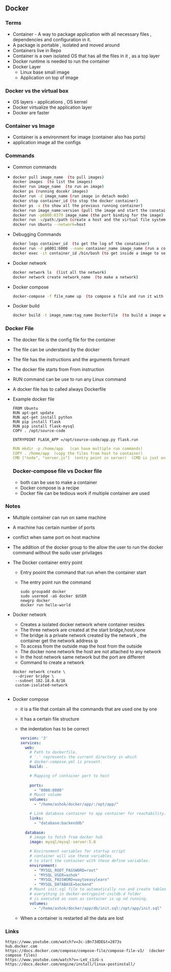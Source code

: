 ## Docker 

### Terms 

- Container - A way to package application with all necessary files , dependencies and configuration in it.
- A package is portable , isolated and moved around
- Containers live in Repo
- Container is a own isolated OS that has all the files in it , as a top layer
- Docker runtime is needed to run the container 
- Docker Layer
  - Linux base small image
  - Application on top of image

### Docker vs the virtual box 

- OS layers - applications , OS kernel
- Docker virtualize the application layer
- Docker are faster

### Container vs Image 

- Container is a environment for image (container also has ports)
- application image all the configs

### Commands 

- Common commands

- ```sh
  docker pull image_name  (to pull images)
  docker images  (to list the images)
  docker run image_name  (to run an image)
  docker ps (running docekr images)
  docker run -d image_name (run image in detach mode)
  docker stop container_id (to stop the docker container)
  docker ps -a (to show all the previous running container)
  docker run image_name:version (pull the image and start the conatainer)
  docker run -p6000:6379 image_name (the port binding for the image)
  docker run -v/path:/path (create a host and the virtual file system)
  docker run Ubuntu --network=host
  ```

- Debugging Commands

  ```sh
  docker logs container_id  (to get the log of the conatainer)
  docker run -d p6001:6000 --name container_name image_name (run a container with the specified name)
  docker exec -it container_id /bin/bash (to get inside a image to see the files)
  
  ```

- Docker network 

  ```sh
  docker network ls  (list all the network)
  docker network create network_name  (to make a network)
  ```

- Docker compose 

  ```sh
  docker-compose -f file_name up  (to compose a file and run it with up command)
  ```

- Docker build 

  ```sh
  docker build -t image_name:tag_name Dockerfile  (to build a image with docker file)
  ```

  

### Docker File 

- The docker file is the config file for the container 
- The file can be understand by the docker 
- The file has the instructions and the arguments formant 
- The docker file starts from From instruction
- RUN command can be use to run any Linux command 
- A docker file has to called always Dockerfile
- Example docker file

  ```
  FROM Ubuntu
  RUN apt-get update
  RUN apt-get install python
  RUN pip install flask
  RUN pip install flask-mysql 
  COPY . /opt/source-code

  ENTRYPOINT FLASK_APP =/opt/source-code/app.py flask.run 

  ```

  ```yaml
  RUN mkdir -p /home/app   (can have multiple run commands)
  COPY . /home/app  (copy the files from host to container)
  CMD ["node", "server.js"]  (entry point in server)  (CMD is just one one command)
  ```

  ### Docker-compose file vs Docker file 

  - both can be use to make a container
  - Docker compose is a recipe 
  - Docker file can be tedious work if multiple container are used

### Notes 

- Multiple container can run on same machine
- A machine has certain number of ports
- conflict when same port on host machine
- The addition of the docker group to the allow the user to run the docker command without the sudo user privilages
- The Docker container entry point
  - Entry pooint the command that run when the container start
  - The entry point run the command 
    
    ```
    sudo groupadd docker
    sudo usermod -aG docker $USER
    newgrp docker
    docker run hello-world

    ```
- Docker network
  - Creates a isolated docker network where container resides
  - The three network are created at the start bridge,host,none
  - The bridge is a private network created by the network , the container get the network address ip 
  - To access from the outside map the host from the outside
  - The docker none network the host are not attached to any network 
  - In the host network same network but the port are different 
  - Command to create a network 

  ```
  docker network create \
   --driver bridge \
   --subnet 182.18.0.0/16 
   custom-isolated-network


  ```

- Docker compose

  - it is a file that contain all the commands that are used one by one 

  - it has a certain file structure

  - the indentation has to be correct

    ```yaml
    version: '3'
    services:
      web:
        # Path to dockerfile.
        # '.' represents the current directory in which
        # docker-compose.yml is present.
        build: .
    
        # Mapping of container port to host
        
        ports:
          - "8080:8080"
        # Mount volume 
        volumes:
          - "/home/ashok/docker/app/:/opt/app/"
    
        # Link database container to app container for reachability.
        links:
          - "database:backenddb"
        
      database:
        # image to fetch from docker hub
        image: mysql/mysql-server:5.8
    
        # Environment variables for startup script
        # container will use these variables
        # to start the container with these define variables. 
        environment:
          - "MYSQL_ROOT_PASSWORD=root"
          - "MYSQL_USER=ashok"
          - "MYSQL_PASSWORD=waytoeasylearn"
          - "MYSQL_DATABASE=backend"
        # Mount init.sql file to automatically run and create tables for us.
        # everything in docker-entrypoint-initdb.d folder
        # is executed as soon as container is up nd running.
        volumes:
          - "/home/ashok/docker/app/db/init.sql:/opt/app/init.sql"
    ```

  - When a container is restarted all the data are lost 





### Links 

```
https://www.youtube.com/watch?v=3c-iBn73dDE&t=2873s
hub.docker.com
https://docs.docker.com/compose/compose-file/compose-file-v3/  (docker compose files)
https://www.youtube.com/watch?v=-LeV_c1zG-s
https://docs.docker.com/engine/install/linux-postinstall/
```

